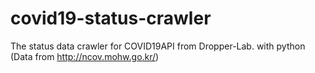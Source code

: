 # covid19-status-crawler
The status data crawler for COVID19API from Dropper-Lab. with python (Data from http://ncov.mohw.go.kr/)
